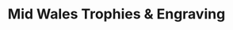 ---
title: "Mid Wales Trophies & Engraving"
url: /welshpool/mid-wales-trophies-und-engraving/
shop: Allgemein
---
